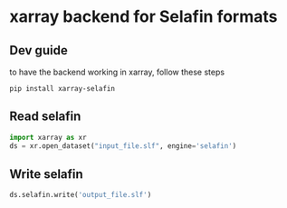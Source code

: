 # xarray backend for Selafin formats

## Dev guide

to have the backend working in xarray, follow these steps

```
pip install xarray-selafin
```

## Read selafin

```python
import xarray as xr
ds = xr.open_dataset("input_file.slf", engine='selafin')
```
## Write selafin

```python
ds.selafin.write('output_file.slf')
```
